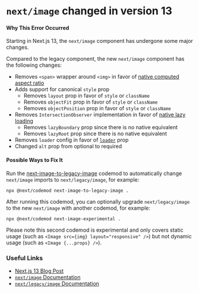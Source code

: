# `next/image` changed in version 13

#### Why This Error Occurred

Starting in Next.js 13, the `next/image` component has undergone some major changes.

Compared to the legacy component, the new `next/image` component has the following changes:

- Removes `<span>` wrapper around `<img>` in favor of [native computed aspect ratio](https://caniuse.com/mdn-html_elements_img_aspect_ratio_computed_from_attributes)
- Adds support for canonical `style` prop
  - Removes `layout` prop in favor of `style` or `className`
  - Removes `objectFit` prop in favor of `style` or `className`
  - Removes `objectPosition` prop in favor of `style` or `className`
- Removes `IntersectionObserver` implementation in favor of [native lazy loading](https://caniuse.com/loading-lazy-attr)
  - Removes `lazyBoundary` prop since there is no native equivalent
  - Removes `lazyRoot` prop since there is no native equivalent
- Removes `loader` config in favor of [`loader`](#loader) prop
- Changed `alt` prop from optional to required

#### Possible Ways to Fix It

Run the [next-image-to-legacy-image](https://nextjs.org/docs/advanced-features/codemods#next-image-to-legacy-image) codemod to automatically change `next/image` imports to `next/legacy/image`, for example:

```
npx @next/codemod next-image-to-legacy-image .
```

After running this codemod, you can optionally upgrade `next/legacy/image` to the new `next/image` with another codemod, for example:

```
npx @next/codemod next-image-experimental .
```

Please note this second codemod is experimental and only covers static usage (such as `<Image src={img} layout="responsive" />`) but not dynamic usage (such as `<Image {...props} />`).

### Useful Links

- [Next.js 13 Blog Post](https://nextjs.org/blog/next-13)
- [`next/image` Documentation](https://nextjs.org/docs/api-reference/next/image)
- [`next/legacy/image` Documentation](https://nextjs.org/docs/api-reference/next/legacy/image)
